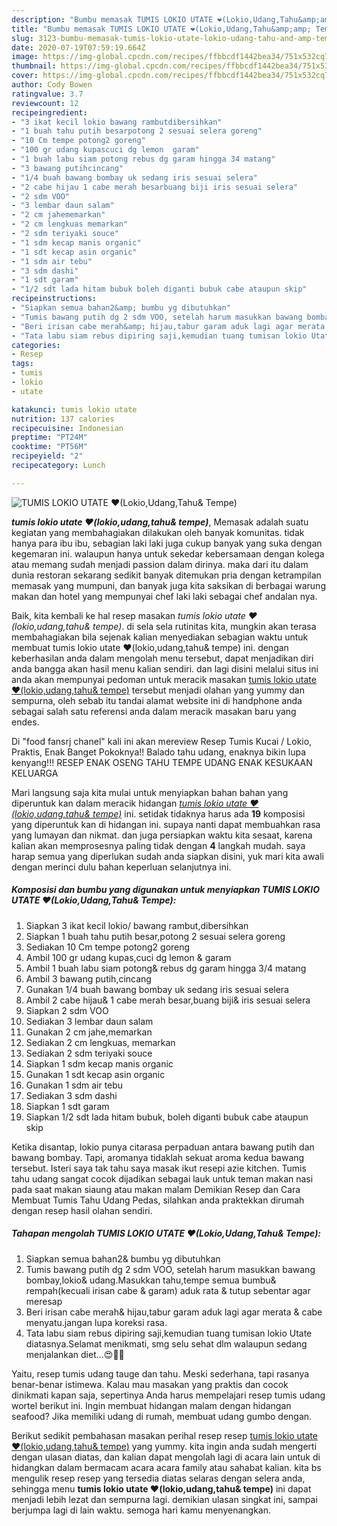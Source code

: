 ```yaml
---
description: "Bumbu memasak TUMIS LOKIO UTATE ❤(Lokio,Udang,Tahu&amp;amp; Tempe), Bisa Manjain Lidah"
title: "Bumbu memasak TUMIS LOKIO UTATE ❤(Lokio,Udang,Tahu&amp;amp; Tempe), Bisa Manjain Lidah"
slug: 3123-bumbu-memasak-tumis-lokio-utate-lokio-udang-tahu-and-amp-tempe-bisa-manjain-lidah
date: 2020-07-19T07:59:19.664Z
image: https://img-global.cpcdn.com/recipes/ffbbcdf1442bea34/751x532cq70/tumis-lokio-utate-❤lokioudangtahu-tempe-foto-resep-utama.jpg
thumbnail: https://img-global.cpcdn.com/recipes/ffbbcdf1442bea34/751x532cq70/tumis-lokio-utate-❤lokioudangtahu-tempe-foto-resep-utama.jpg
cover: https://img-global.cpcdn.com/recipes/ffbbcdf1442bea34/751x532cq70/tumis-lokio-utate-❤lokioudangtahu-tempe-foto-resep-utama.jpg
author: Cody Bowen
ratingvalue: 3.7
reviewcount: 12
recipeingredient:
- "3 ikat kecil lokio bawang rambutdibersihkan"
- "1 buah tahu putih besarpotong 2 sesuai selera goreng"
- "10 Cm tempe potong2 goreng"
- "100 gr udang kupascuci dg lemon  garam"
- "1 buah labu siam potong rebus dg garam hingga 34 matang"
- "3 bawang putihcincang"
- "1/4 buah bawang bombay uk sedang iris sesuai selera"
- "2 cabe hijau 1 cabe merah besarbuang biji iris sesuai selera"
- "2 sdm VOO"
- "3 lembar daun salam"
- "2 cm jahememarkan"
- "2 cm lengkuas memarkan"
- "2 sdm teriyaki souce"
- "1 sdm kecap manis organic"
- "1 sdt kecap asin organic"
- "1 sdm air tebu"
- "3 sdm dashi"
- "1 sdt garam"
- "1/2 sdt lada hitam bubuk boleh diganti bubuk cabe ataupun skip"
recipeinstructions:
- "Siapkan semua bahan2&amp; bumbu yg dibutuhkan"
- "Tumis bawang putih dg 2 sdm VOO, setelah harum masukkan bawang bombay,lokio&amp; udang.Masukkan tahu,tempe semua bumbu&amp; rempah(kecuali irisan cabe &amp; garam) aduk rata &amp; tutup sebentar agar meresap"
- "Beri irisan cabe merah&amp; hijau,tabur garam aduk lagi agar merata &amp; cabe menyatu.jangan lupa koreksi rasa."
- "Tata labu siam rebus dipiring saji,kemudian tuang tumisan lokio Utate diatasnya.Selamat menikmati, smg selu sehat dlm walaupun sedang menjalankan diet...😍🚶‍♀️"
categories:
- Resep
tags:
- tumis
- lokio
- utate

katakunci: tumis lokio utate 
nutrition: 137 calories
recipecuisine: Indonesian
preptime: "PT24M"
cooktime: "PT56M"
recipeyield: "2"
recipecategory: Lunch

---
```



![TUMIS LOKIO UTATE ❤(Lokio,Udang,Tahu&amp; Tempe)](https://img-global.cpcdn.com/recipes/ffbbcdf1442bea34/751x532cq70/tumis-lokio-utate-❤lokioudangtahu-tempe-foto-resep-utama.jpg)

<b><i>tumis lokio utate ❤(lokio,udang,tahu&amp; tempe)</i></b>, Memasak adalah suatu kegiatan yang membahagiakan dilakukan oleh banyak komunitas. tidak hanya para ibu ibu, sebagian laki laki juga cukup banyak yang suka dengan kegemaran ini. walaupun hanya untuk sekedar kebersamaan dengan kolega atau memang sudah menjadi passion dalam dirinya. maka dari itu dalam dunia restoran sekarang sedikit banyak ditemukan pria dengan ketrampilan memasak yang mumpuni, dan banyak juga kita saksikan di berbagai warung makan dan hotel yang mempunyai chef laki laki sebagai chef andalan nya.

Baik, kita kembali ke hal resep masakan <i>tumis lokio utate ❤(lokio,udang,tahu&amp; tempe)</i>. di sela sela rutinitas kita, mungkin akan terasa membahagiakan bila sejenak kalian menyediakan sebagian waktu untuk membuat tumis lokio utate ❤(lokio,udang,tahu&amp; tempe) ini. dengan keberhasilan anda dalam mengolah menu tersebut, dapat menjadikan diri anda bangga akan hasil menu kalian sendiri. dan lagi disini melalui situs ini anda akan mempunyai pedoman untuk meracik masakan <u>tumis lokio utate ❤(lokio,udang,tahu&amp; tempe)</u> tersebut menjadi olahan yang yummy dan sempurna, oleh sebab itu tandai alamat website ini di handphone anda sebagai salah satu referensi anda dalam meracik masakan baru yang endes.

Di &#34;food fansrj chanel&#34; kali ini akan mereview Resep Tumis Kucai / Lokio, Praktis, Enak Banget Pokoknya!! Balado tahu udang, enaknya bikin lupa kenyang!!! RESEP ENAK OSENG TAHU TEMPE UDANG ENAK KESUKAAN KELUARGA


Mari langsung saja kita mulai untuk menyiapkan bahan bahan yang diperuntuk kan dalam meracik hidangan <u><i>tumis lokio utate ❤(lokio,udang,tahu&amp; tempe)</i></u> ini. setidak tidaknya harus ada <b>19</b> komposisi yang diperuntuk kan di hidangan ini. supaya nanti dapat membuahkan rasa yang lumayan dan nikmat. dan juga persiapkan waktu kita sesaat, karena kalian akan memprosesnya paling tidak dengan <b>4</b> langkah mudah. saya harap semua yang diperlukan sudah anda siapkan disini, yuk mari kita awali dengan merinci dulu bahan keperluan selanjutnya ini.

<!--inarticleads1-->

##### Komposisi dan bumbu yang digunakan untuk menyiapkan TUMIS LOKIO UTATE ❤(Lokio,Udang,Tahu&amp; Tempe):

1. Siapkan 3 ikat kecil lokio/ bawang rambut,dibersihkan
1. Siapkan 1 buah tahu putih besar,potong 2 sesuai selera goreng
1. Sediakan 10 Cm tempe potong2 goreng
1. Ambil 100 gr udang kupas,cuci dg lemon &amp; garam
1. Ambil 1 buah labu siam potong&amp; rebus dg garam hingga 3/4 matang
1. Ambil 3 bawang putih,cincang
1. Gunakan 1/4 buah bawang bombay uk sedang iris sesuai selera
1. Ambil 2 cabe hijau&amp; 1 cabe merah besar,buang biji&amp; iris sesuai selera
1. Siapkan 2 sdm VOO
1. Sediakan 3 lembar daun salam
1. Gunakan 2 cm jahe,memarkan
1. Sediakan 2 cm lengkuas, memarkan
1. Sediakan 2 sdm teriyaki souce
1. Siapkan 1 sdm kecap manis organic
1. Gunakan 1 sdt kecap asin organic
1. Gunakan 1 sdm air tebu
1. Sediakan 3 sdm dashi
1. Siapkan 1 sdt garam
1. Siapkan 1/2 sdt lada hitam bubuk, boleh diganti bubuk cabe ataupun skip


Ketika disantap, lokio punya citarasa perpaduan antara bawang putih dan bawang bombay. Tapi, aromanya tidaklah sekuat aroma kedua bawang tersebut. Isteri saya tak tahu saya masak ikut resepi azie kitchen. Tumis tahu udang sangat cocok dijadikan sebagai lauk untuk teman makan nasi pada saat makan siaung atau makan malam Demikian Resep dan Cara Membuat Tumis Tahu Udang Pedas, silahkan anda praktekkan dirumah dengan resep hasil olahan sendiri. 

<!--inarticleads2-->

##### Tahapan mengolah TUMIS LOKIO UTATE ❤(Lokio,Udang,Tahu&amp; Tempe):

1. Siapkan semua bahan2&amp; bumbu yg dibutuhkan
1. Tumis bawang putih dg 2 sdm VOO, setelah harum masukkan bawang bombay,lokio&amp; udang.Masukkan tahu,tempe semua bumbu&amp; rempah(kecuali irisan cabe &amp; garam) aduk rata &amp; tutup sebentar agar meresap
1. Beri irisan cabe merah&amp; hijau,tabur garam aduk lagi agar merata &amp; cabe menyatu.jangan lupa koreksi rasa.
1. Tata labu siam rebus dipiring saji,kemudian tuang tumisan lokio Utate diatasnya.Selamat menikmati, smg selu sehat dlm walaupun sedang menjalankan diet...😍🚶‍♀️


Yaitu, resep tumis udang tauge dan tahu. Meski sederhana, tapi rasanya benar-benar istimewa. Kalau mau masakan yang praktis dan cocok dinikmati kapan saja, sepertinya Anda harus mempelajari resep tumis udang wortel berikut ini. Ingin membuat hidangan malam dengan hidangan seafood? Jika memiliki udang di rumah, membuat udang gumbo dengan. 

Berikut sedikit pembahasan masakan perihal resep resep <u>tumis lokio utate ❤(lokio,udang,tahu&amp; tempe)</u> yang yummy. kita ingin anda sudah mengerti dengan ulasan diatas, dan kalian dapat mengolah lagi di acara lain untuk di hidangkan dalam bermacam acara acara family atau sahabat kalian. kita bs mengulik resep resep yang tersedia diatas selaras dengan selera anda, sehingga menu <b>tumis lokio utate ❤(lokio,udang,tahu&amp; tempe)</b> ini dapat menjadi lebih lezat dan sempurna lagi. demikian ulasan singkat ini, sampai berjumpa lagi di lain waktu. semoga hari kamu menyenangkan.
